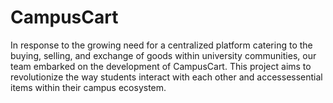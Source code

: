 # CampusCart
In response to the growing need for a centralized platform catering to the buying, selling, and exchange of goods within university communities, our team embarked on the development of CampusCart. This project aims to revolutionize the way students interact with each other and accessessential items within their campus ecosystem.
